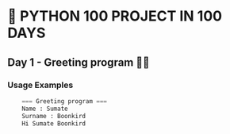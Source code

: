 # 🎯 PYTHON 100 PROJECT IN 100 DAYS

## Day 1 - Greeting program 👋🏻

### Usage Examples

```python
    === Greeting program ===
    Name : Sumate
    Surname : Boonkird
    Hi Sumate Boonkird
```